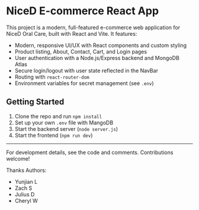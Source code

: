 # NiceD E-commerce React App

This project is a modern, full-featured e-commerce web application for NiceD Oral Care, built with React and Vite. It features:

- Modern, responsive UI/UX with React components and custom styling
- Product listing, About, Contact, Cart, and Login pages
- User authentication with a Node.js/Express backend and MongoDB Atlas
- Secure login/logout with user state reflected in the NavBar
- Routing with `react-router-dom`
- Environment variables for secret management (see `.env`)

## Getting Started

1. Clone the repo and run `npm install`
2. Set up your own `.env` file with MangoDB
3. Start the backend server (`node server.js`)
4. Start the frontend (`npm run dev`)

---

For development details, see the code and comments. Contributions welcome!

Thanks
Authors:

- Yunjian L
- Zach S
- Julius D
- Cheryl W

